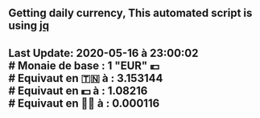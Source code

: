 ## Getting daily currency, This automated script is using [jq](https://stedolan.github.io/jq/)
## Last Update:  2020-05-16 à 23:00:02 </br># Monaie de base : 1 "EUR" 💶 </br> # Equivaut en 🇹🇳 à :  3.153144 </br> # Equivaut en 💵 à : 1.08216</br> # Equivaut en 🐱‍💻 à :  0.000116
